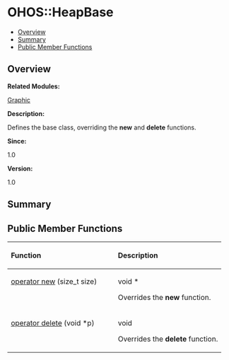 # OHOS::HeapBase<a name="ZH-CN_TOPIC_0000001054879564"></a>

-   [Overview](#section525567033165635)
-   [Summary](#section1671315637165635)
-   [Public Member Functions](#pub-methods)

## **Overview**<a name="section525567033165635"></a>

**Related Modules:**

[Graphic](Graphic.md)

**Description:**

Defines the base class, overriding the  **new**  and  **delete**  functions. 

**Since:**

1.0

**Version:**

1.0

## **Summary**<a name="section1671315637165635"></a>

## Public Member Functions<a name="pub-methods"></a>

<a name="table1803248403165635"></a>
<table><thead align="left"><tr id="row407844895165635"><th class="cellrowborder" valign="top" width="50%" id="mcps1.1.3.1.1"><p id="p1860318297165635"><a name="p1860318297165635"></a><a name="p1860318297165635"></a>Function</p>
</th>
<th class="cellrowborder" valign="top" width="50%" id="mcps1.1.3.1.2"><p id="p1825448128165635"><a name="p1825448128165635"></a><a name="p1825448128165635"></a>Description</p>
</th>
</tr>
</thead>
<tbody><tr id="row16563574165635"><td class="cellrowborder" valign="top" width="50%" headers="mcps1.1.3.1.1 "><p id="p46717345165635"><a name="p46717345165635"></a><a name="p46717345165635"></a><a href="Graphic.md#ga4854963aa969ee20a6cd174a70f5cd23">operator new</a> (size_t size)</p>
</td>
<td class="cellrowborder" valign="top" width="50%" headers="mcps1.1.3.1.2 "><p id="p1736430017165635"><a name="p1736430017165635"></a><a name="p1736430017165635"></a>void * </p>
<p id="p612447414165635"><a name="p612447414165635"></a><a name="p612447414165635"></a>Overrides the <strong id="b516264529165635"><a name="b516264529165635"></a><a name="b516264529165635"></a>new</strong> function. </p>
</td>
</tr>
<tr id="row1588612434165635"><td class="cellrowborder" valign="top" width="50%" headers="mcps1.1.3.1.1 "><p id="p728500880165635"><a name="p728500880165635"></a><a name="p728500880165635"></a><a href="Graphic.md#gadf1997a0f56ac2b220e7f0f8e8e0a6ef">operator delete</a> (void *p)</p>
</td>
<td class="cellrowborder" valign="top" width="50%" headers="mcps1.1.3.1.2 "><p id="p2010845822165635"><a name="p2010845822165635"></a><a name="p2010845822165635"></a>void </p>
<p id="p1212048119165635"><a name="p1212048119165635"></a><a name="p1212048119165635"></a>Overrides the <strong id="b1250059789165635"><a name="b1250059789165635"></a><a name="b1250059789165635"></a>delete</strong> function. </p>
</td>
</tr>
</tbody>
</table>


